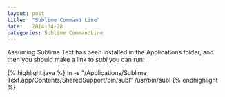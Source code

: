 ```yaml
---
layout: post
title:  "Sublime Command Line"
date:   2014-04-28
categories: Sublime CommandLine
---
```


Assuming Sublime Text has been installed in the Applications folder, and then you should make a link to *subl* you can run:

{% highlight java %}
ln -s "/Applications/Sublime Text.app/Contents/SharedSupport/bin/subl" /usr/bin/subl
{% endhighlight %}
